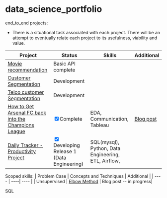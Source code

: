 # data_science_portfolio
<!-- ![languages used](https://img.shields.io/github/languages/count/BubbaTam/data_science_portfolio) -->

end_to_end projects:
- There is a situational task associated with each project. There will be an attempt to eventually relate each project to its usefulness, viability
and value.

| Project | Status | Skills | Additional |
| ----| ---- | ----| ---- |
|[Movie recommendation](https://github.com/BubbaTam/movie_recommendation)|Basic API complete| | |
|[Customer Segmentation](https://github.com/BubbaTam/customer_segmentation)|Development| | |
|[Telco customer Segmentation](https://github.com/BubbaTam/telco-customer-churn)|Development| | |
|[How to Get Arsenal FC back into the Champions League ](https://public.tableau.com/app/profile/jamesglassey/viz/HowtoFixArsenalFCA2018-2019SeasonSimulation/Dashboard1)| <input type="checkbox" checked>Complete|EDA, Communication, Tableau | [Blog post](https://jamesglassey.com/portfolio-2/how-to-get-arsenal-back-into-the-champions-league/) |
|[Daily Tracker - Productivity Project](https://github.com/BubbaTam/productivity_project)| <input type="checkbox" checked> Developing Release 1 (Data Engineering) | SQL(mysql), Python, Data Engineering, ETL, Airflow,||

Scoped skills:
| Problem Case | Concepts and Techniques | Additional |
| ---- | ----| ---- |
| Unsupervised | [Elbow Method](https://github.com/BubbaTam/data_science_portfolio/blob/575d546ec45ab37f775fb27269ec2eff789d8052/scoped_skills/unsupervised_methods/clustering_algo_overview.ipynb) | Blog post -- in progress|


SQL